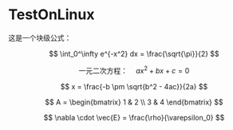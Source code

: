 # TestOnLinux

这是一个块级公式：

$$
\int_0^\infty e^{-x^2} dx = \frac{\sqrt{\pi}}{2}
$$

$$
\text{一元二次方程：} \quad ax^2 + bx + c = 0
$$

$$
x = \frac{-b \pm \sqrt{b^2 - 4ac}}{2a}
$$

$$
A = 
\begin{bmatrix}
1 & 2 \\
3 & 4
\end{bmatrix}
$$

$$
\nabla \cdot \vec{E} = \frac{\rho}{\varepsilon_0}
$$
